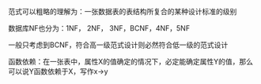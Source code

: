 范式可以粗略的理解为：一张数据表的表结构所复合的某种设计标准的级别

数据库NF也分为：1NF， 2NF， 3NF，BCNF，4NF，5NF

一般只考虑到BCNF，符合高一级范式设计则必然符合低一级的范式设计

函数依赖：在一张表中，属性X的值确定的情况下，必定能确定属性Y的值，那么可以说Y函数依赖于X，写作x->y



